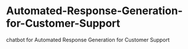# Automated-Response-Generation-for-Customer-Support
chatbot for Automated Response Generation for Customer Support

